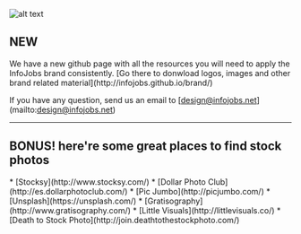 ![alt text](../master/_header/01-github-header.jpg)

<h2>NEW</h2>
We have a new github page with all the resources you will need to apply the InfoJobs brand consistently. [Go there to donwload logos, images and other brand related material](http://infojobs.github.io/brand/)

If you have any question, send us an email to [design@infojobs.net] (mailto:design@infojobs.net)

***

<h2>BONUS! here're some great places to find stock photos</h2>
* [Stocksy](http://www.stocksy.com/)
* [Dollar Photo Club](http://es.dollarphotoclub.com/)
* [Pic Jumbo](http://picjumbo.com/)
* [Unsplash](https://unsplash.com/)
* [Gratisography](http://www.gratisography.com/)
* [Little Visuals](http://littlevisuals.co/)
* [Death to Stock Photo](http://join.deathtothestockphoto.com/)




